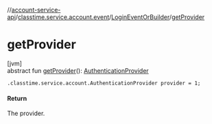 //[account-service-api](../../../index.md)/[classtime.service.account.event](../index.md)/[LoginEventOrBuilder](index.md)/[getProvider](get-provider.md)

# getProvider

[jvm]\
abstract fun [getProvider](get-provider.md)(): [AuthenticationProvider](../../classtime.service.account/-authentication-provider/index.md)

`.classtime.service.account.AuthenticationProvider provider = 1;`

#### Return

The provider.
